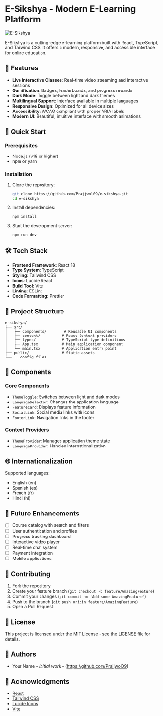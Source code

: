 # E-Sikshya - Modern E-Learning Platform

![E-Sikshya](https://images.unsplash.com/photo-1522202176988-66273c2fd55f?ixlib=rb-4.0.3&ixid=MnwxMjA3fDB8MHxwaG90by1wYWdlfHx8fGVufDB8fHx8&auto=format&fit=crop&w=1471&q=80)

E-Sikshya is a cutting-edge e-learning platform built with React, TypeScript, and Tailwind CSS. It offers a modern, responsive, and accessible interface for online education.

## 🌟 Features

- **Live Interactive Classes**: Real-time video streaming and interactive sessions
- **Gamification**: Badges, leaderboards, and progress rewards
- **Dark Mode**: Toggle between light and dark themes
- **Multilingual Support**: Interface available in multiple languages
- **Responsive Design**: Optimized for all device sizes
- **Accessibility**: WCAG compliant with proper ARIA labels
- **Modern UI**: Beautiful, intuitive interface with smooth animations

## 🚀 Quick Start

### Prerequisites

- Node.js (v18 or higher)
- npm or yarn

### Installation

1. Clone the repository:
   ```bash
   git clone https://github.com/Prajjwol09/e-sikshya.git
   cd e-sikshya
   ```

2. Install dependencies:
   ```bash
   npm install
   ```

3. Start the development server:
   ```bash
   npm run dev
   ```

## 🛠️ Tech Stack

- **Frontend Framework**: React 18
- **Type System**: TypeScript
- **Styling**: Tailwind CSS
- **Icons**: Lucide React
- **Build Tool**: Vite
- **Linting**: ESLint
- **Code Formatting**: Prettier

## 📁 Project Structure

```
e-sikshya/
├── src/
│   ├── components/        # Reusable UI components
│   ├── context/          # React Context providers
│   ├── types/            # TypeScript type definitions
│   ├── App.tsx           # Main application component
│   └── main.tsx          # Application entry point
├── public/               # Static assets
└── ...config files
```

## 🎨 Components

### Core Components

- `ThemeToggle`: Switches between light and dark modes
- `LanguageSelector`: Changes the application language
- `FeatureCard`: Displays feature information
- `SocialLink`: Social media links with icons
- `FooterLink`: Navigation links in the footer

### Context Providers

- `ThemeProvider`: Manages application theme state
- `LanguageProvider`: Handles internationalization

## 🌐 Internationalization

Supported languages:
- English (en)
- Spanish (es)
- French (fr)
- Hindi (hi)

## 🎯 Future Enhancements

- [ ] Course catalog with search and filters
- [ ] User authentication and profiles
- [ ] Progress tracking dashboard
- [ ] Interactive video player
- [ ] Real-time chat system
- [ ] Payment integration
- [ ] Mobile applications

## 🤝 Contributing

1. Fork the repository
2. Create your feature branch (`git checkout -b feature/AmazingFeature`)
3. Commit your changes (`git commit -m 'Add some AmazingFeature'`)
4. Push to the branch (`git push origin feature/AmazingFeature`)
5. Open a Pull Request

## 📄 License

This project is licensed under the MIT License - see the [LICENSE](LICENSE) file for details.

## 👥 Authors

- Your Name - *Initial work* - (https://github.com/Prajjwol09)

## 🙏 Acknowledgments

- [React](https://reactjs.org/)
- [Tailwind CSS](https://tailwindcss.com/)
- [Lucide Icons](https://lucide.dev/)
- [Vite](https://vitejs.dev/)
